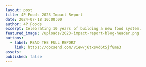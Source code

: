 ```yaml
---
layout: post
title: 4P Foods 2023 Impact Report
date: 2024-07-18 10:00:00
author: 4P Foods
excerpt: Celebrating 10 years of building a new food system.
featured_image: /uploads/2023-impact-report-blog-header.png
buttons:
  - label: READ THE FULL REPORT
    link: https://docsend.com/view/j6txsvd6t5jf8me3
assets:
published: false
---
```

<div class="editable"></div>